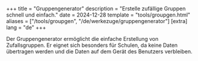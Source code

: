 +++
title = "Gruppengenerator"
description = "Erstelle zufällige Gruppen schnell und einfach."
date = 2024-12-28
template = "tools/groupgen.html"
aliases = ["/tools/groupgen", "/de/werkezuge/gruppengenerator"]
[extra]
lang = "de"
+++

Der Gruppengenerator ermöglicht die einfache Erstellung von Zufallsgruppen. Er eignet sich besonders für Schulen, da keine Daten übertragen werden und die Daten auf dem Gerät des Benutzers verbleiben.
